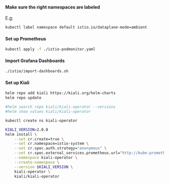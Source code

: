 

#### Make sure the right namespaces are labeled
E.g:

```bash
kubectl label namespace default istio.io/dataplane-mode=ambient
```

#### Set up Prometheus
```bash
kubectl apply -f ./istio-podmonitor.yaml
```

#### Import Grafana Dashboards
```bash
./istio/import-dashboards.sh
```

#### Set up Kiali

```bash
helm repo add kiali https://kiali.org/helm-charts
helm repo update

#helm search repo kiali/kiali-operator --versions
#helm show values kiali/kiali-operator

kubectl create ns kiali-operator

KIALI_VERSION=2.0.0
helm install \
    --set cr.create=true \
    --set cr.namespace=istio-system \
    --set cr.spec.auth.strategy="anonymous" \
    --set cr.spec.external_services.prometheus.url="http://kube-prometheus-stack-prometheus.monitoring.svc:9090" \
    --namespace kiali-operator \
    --create-namespace \
    --version $KIALI_VERSION \
    kiali-operator \
    kiali/kiali-operator
```
